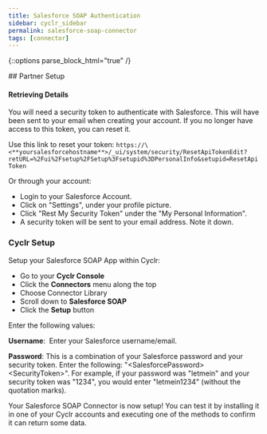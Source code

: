 ```yaml
---
title: Salesforce SOAP Authentication
sidebar: cyclr_sidebar
permalink: salesforce-soap-connector
tags: [connector]
---
```

{::options parse_block_html="true" /}
<section class="card py-5 my-5">
## Partner Setup

#### Retrieving Details

You will need a security token to authenticate with Salesforce. This will have been sent to your email when creating your account. If you no longer have access to this token, you can reset it.

Use this link to reset your token: `https://\<**yoursalesforcehostname**>/_ui/system/security/ResetApiTokenEdit?retURL=%2Fui%2Fsetup%2FSetup%3Fsetupid%3DPersonalInfo&setupid=ResetApiToken`

Or through your account:

*   Login to your Salesforce Account.
*   Click on "Settings", under your profile picture.
*   Click "Rest My Security Token" under the "My Personal Information".
*   A security token will be sent to your email address. Note it down.

### Cyclr Setup

Setup your Salesforce SOAP App within Cyclr:

*   Go to your **Cyclr Console**
*   Click the **Connectors** menu along the top
*   Choose Connector Library
*   Scroll down to **Salesforce SOAP**
*   Click the **Setup** button

Enter the following values:

**Username**:  Enter your Salesforce username/email.

**Password**:  This is a combination of your Salesforce password and your security token. Enter the following: "\<SalesforcePassword>\<SecurityToken>". For example, if your password was "letmein" and your security token was "1234", you would enter "letmein1234" (without the quotation marks).


Your Salesforce SOAP Connector is now setup! You can test it by installing it in one of your Cyclr accounts and executing one of the methods to confirm it can return some data.

</section>
